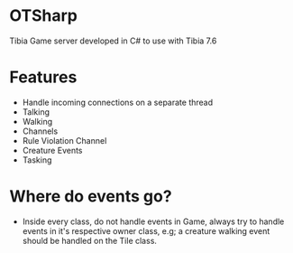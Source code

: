 OTSharp
=======

Tibia Game server developed in C# to use with Tibia 7.6

Features
=======
   * Handle incoming connections on a separate thread
   * Talking
   * Walking
   * Channels
   * Rule Violation Channel
   * Creature Events
   * Tasking

Where do events go?
=======
   * Inside every class, do not handle events in Game, always try to handle events in it's respective owner class, e.g; a creature walking event should be handled on the Tile class.
  
  
